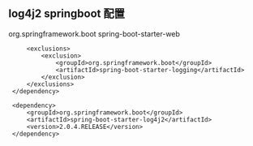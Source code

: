## log4j2 springboot 配置


<dependency>
         <groupId>org.springframework.boot</groupId>
         <artifactId>spring-boot-starter-web</artifactId>

         <exclusions>
             <exclusion>
                 <groupId>org.springframework.boot</groupId>
                 <artifactId>spring-boot-starter-logging</artifactId>
             </exclusion>
         </exclusions>
     </dependency>

     <dependency>
         <groupId>org.springframework.boot</groupId>
         <artifactId>spring-boot-starter-log4j2</artifactId>
         <version>2.0.4.RELEASE</version>
     </dependency>
